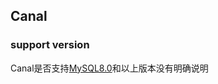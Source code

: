 ## Canal

### support version
Canal是否支持[MySQL8.0](https://github.com/alibaba/canal/wiki/AdminGuide)和以上版本没有明确说明

